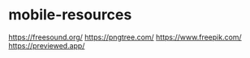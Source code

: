 # mobile-resources

https://freesound.org/
https://pngtree.com/
https://www.freepik.com/
https://previewed.app/
